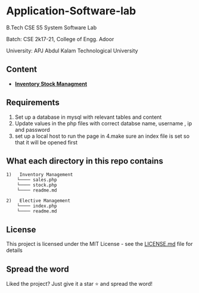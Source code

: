 # Application-Software-lab

B.Tech CSE S5 System Software Lab

Batch: CSE 2k17-21, College of Engg. Adoor

University: APJ Abdul Kalam Technological University


## Content

- **[Inventory Stock Managment ](Inventory%20Management)**
  
## Requirements

1. Set up a database in mysql with relevant tables and content
2. Update values in the php files with correct databse name, username , ip and password
3. set up a local host to run the page in 
4.make sure an index file is set so that it will be opened first

## What each directory in this repo contains

```
1)   Inventory Management  
	└──── sales.php
  	└──── stock.php
	└──── readme.md
	
2)   Elective Management  
	└──── index.php
	└──── readme.md
```
  ## License  
This project is licensed under the MIT License - see the [LICENSE.md](LICENSE) file for details

## Spread the word
Liked the project? Just give it a star :star: and spread the word!
